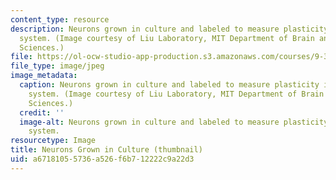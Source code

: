 ```yaml
---
content_type: resource
description: Neurons grown in culture and labeled to measure plasticity in a living
  system. (Image courtesy of Liu Laboratory, MIT Department of Brain and Cognitive
  Sciences.)
file: https://ol-ocw-studio-app-production.s3.amazonaws.com/courses/9-301j-neural-plasticity-in-learning-and-development-spring-2002/a67181055736a526f6b712222c9a22d3_9-301s02-th.jpg
file_type: image/jpeg
image_metadata:
  caption: Neurons grown in culture and labeled to measure plasticity in a living
    system. (Image courtesy of Liu Laboratory, MIT Department of Brain and Cognitive
    Sciences.)
  credit: ''
  image-alt: Neurons grown in culture and labeled to measure plasticity in a living
    system.
resourcetype: Image
title: Neurons Grown in Culture (thumbnail)
uid: a6718105-5736-a526-f6b7-12222c9a22d3
---
```

